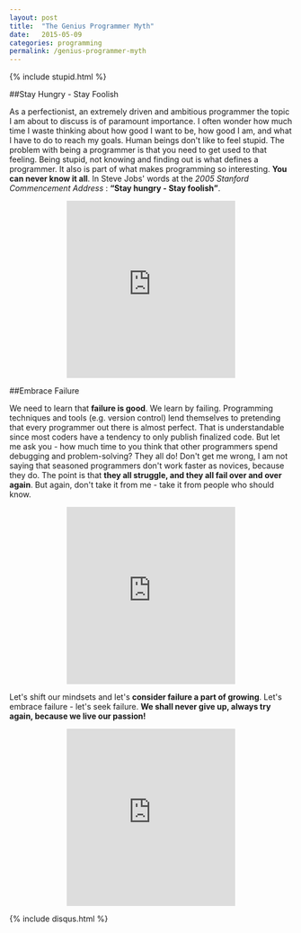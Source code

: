 ```yaml
---
layout: post
title:  "The Genius Programmer Myth"
date:   2015-05-09
categories: programming
permalink: /genius-programmer-myth
---
```

{% include stupid.html %}

##Stay Hungry - Stay Foolish

As a perfectionist, an extremely driven and ambitious programmer the topic I am about to discuss is of paramount importance. I often wonder how much time I waste thinking about how good I want to be, how good I am, and what I have to do to reach my goals. Human beings don't like to feel stupid. The problem with being a programmer is that you need to get used to that feeling. Being stupid, not knowing and finding out is what defines a programmer. It also is part of what makes programming so interesting. **You can never know it all**. In Steve Jobs' words at the *2005 Stanford Commencement Address* : **<q>Stay hungry - Stay foolish</q>**.

<div style="text-align:center;"><iframe height="315" src="https://www.youtube.com/embed/UF8uR6Z6KLc?rel=0" frameborder="0" allowfullscreen></iframe></div>

##Embrace Failure

We need to learn that **failure is good**. We learn by failing. Programming techniques and tools (e.g. version control) lend themselves to pretending that every programmer out there is almost perfect. That is understandable since most coders have a tendency to only publish finalized code. But let me ask you - how much time to you think that other programmers spend debugging and problem-solving? They all do! Don't get me wrong, I am not saying that seasoned programmers don't work faster as novices, because they do. The point is that **they all struggle, and they all fail over and over again**. But again, don't take it from me - take it from people who should know.

<div style="text-align:center;"><iframe height="315" src="https://www.youtube.com/embed/0SARbwvhupQ?rel=0" frameborder="0" allowfullscreen></iframe></div>

Let's shift our mindsets and let's **consider failure a part of growing**. Let's embrace failure - let's seek failure. **We shall never give up, always try again, because we live our passion!**

<div style="text-align:center;"><iframe height="315" src="https://www.youtube.com/embed/Ydeyl0vXdP0?rel=0" frameborder="0" allowfullscreen></iframe></div>






{% include disqus.html %}
